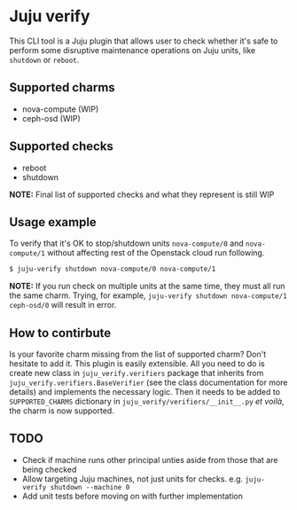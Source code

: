 # Juju verify

This CLI tool is a Juju plugin that allows user to check whether it's safe
to perform some disruptive maintenance operations on Juju units, like `shutdown`
or `reboot`.

## Supported charms

* nova-compute (WIP)
* ceph-osd (WIP)

## Supported checks

* reboot
* shutdown

**NOTE:** Final list of supported checks and what they represent is still WIP

## Usage example

To verify that it's OK to stop/shutdown units `nova-compute/0` and 
`nova-compute/1` without affecting rest of the Openstack cloud run following.

```bash
$ juju-verify shutdown nova-compute/0 nova-compute/1
```

**NOTE:** If you run check on multiple units at the same time, they must all run
the same charm. Trying, for example, `juju-verify shutdown nova-compute/1
ceph-osd/0` will result in error.

## How to contirbute

Is your favorite charm missing from the list of supported charm? Don't hesitate
to add it. This plugin is easily extensible. All you need to do is create new
class in `juju_verify.verifiers` package that inherits from
`juju_verify.verifiers.BaseVerifier` (see the class documentation for more
details) and implements the necessary logic. Then it needs to be added to
`SUPPORTED_CHARMS` dictionary in `juju_verify/verifiers/__init__.py` *et voilà*,
the charm is now supported.

## TODO

* Check if machine runs other principal unties aside from those that are being
checked
* Allow targeting Juju machines, not just units for checks. e.g. `juju-verify
shutdown --machine 0`
* Add unit tests before moving on with further implementation